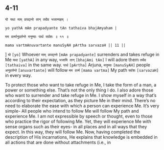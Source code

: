 ## 4-11


```shloka-sa
यो यथा माम् प्रपद्यन्ते तान् तथैव भजाम्यहम् ।
```
```shloka-sa-hk
yo yathA mAm prapadyante tAn tathaiva bhajAmyaham |
```
```shloka-sa
मम वर्त्मानुवर्तन्ते मनुष्याः पार्थ सर्वशः ॥ ११ ॥
```
```shloka-sa-hk
mama vartmAnuvartante manuSyAH pArtha sarvazaH || 11 ||
```
] `यो` `[yo]` Whoever `माम् प्रपद्यन्ते` `[mAm prapadyante]` surrenders and takes refuge in Me `यथा` `[yathA]` in any way, `भजामि तान्` `[bhajAmi tAn]` I will adore them `तथैव` `[tathaiva]` in the same way. `पार्थ` `[pArtha]` Arjuna, `मनुष्याः` `[manuSyAH]` people `अनुवर्तन्ते` `[anuvartante]` will follow `मम वर्त्म` `[mama vartma]` My path `सर्वशः` `[sarvazaH]` in every way.



To protect those who want to take refuge in Me, I take the form of a man, a power or something else. That’s not the only thing I do. I also adore those who want to surrender and take refuge in Me. I show myself in a way that’s according to their expectation, as they picture Me in their mind.
There’s no need to elaborate the ease with which a person can experience Me. It’s very simple- All people who intend to follow Me will follow My path and experience Me. I am not expressible by speech or thought, even to those who practice the rigor of following Me. Yet, they will experience Me with sense organs such as their eyes- in all places and in all ways that they expect. In this way, they will follow Me.
Now, having completed the description of His incarnations, He explains that knowledge is embedded in all actions that are done without attachments (i.e., in 

